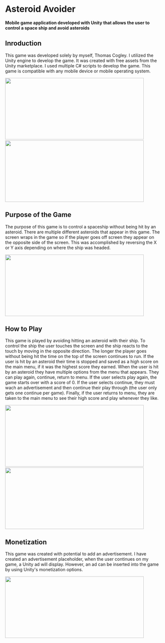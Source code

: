 # Asteroid Avoider
**Mobile game application developed with Unity that allows the user to control a space ship and avoid asteroids**

## Inroduction
This game was developed solely by myself, Thomas Cogley. I utilized the Unity engine to develop the game. It was created with free assets from the Unity marketplace. I used multiple C# scripts to develop the game.  This game is compatible with any mobile device or mobile operating system.

<img src="https://user-images.githubusercontent.com/81495079/226218586-0be9f858-1045-4155-a8d5-349df8286f47.jpg" width="450" height="200">$~~~~~$<img src="https://user-images.githubusercontent.com/81495079/226218592-a4a70920-0b40-4f80-8057-7295cf9d0c58.jpg" width="450" height="200">

## Purpose of the Game
The purpose of this game is to control a spaceship without being hit by an asteroid.  There are multiple different asteroids that appear in this game.  The screen wraps in the game so if the player goes off screen they appear on the opposite side of the screen.  This was accomplished by reversing the X or Y axis depending on where the ship was headed.

<img src="https://user-images.githubusercontent.com/81495079/226218599-a301956f-321a-4323-a938-71c19a2168a8.png" width="450" height="200">

## How to Play
This game is played by avoiding hitting an asteroid with their ship.  To control the ship the user touches the screen and the ship reacts to the touch by moving in the opposite direction.  The longer the player goes without being hit the time on the top of the screen continues to run.  If the user is hit by an asteroid their time is stopped and saved as a high score on the main menu, if it was the highest score they earned.  When the user is hit by an asteroid they have multiple options from the menu that appears.  They can play again, continue, return to menu.  If the user selects play again, the game starts over with a score of 0.  If the user selects continue, they must wach an advertisement and then continue their play through (the user only gets one continue per game).  Finally, if the user returns to menu, they are taken to the main menu to see their high score and play whenever they like.

<img src="https://user-images.githubusercontent.com/81495079/226218603-986bcee6-c549-4874-bd80-2f77cce68c89.png" width="450" height="200">$~~~~~$<img src="https://user-images.githubusercontent.com/81495079/226218607-c1e0cf66-384a-4350-9a6a-d1867f743621.png" width="450" height="200">

## Monetization
This game was created with potential to add an advertisement.  I have created an advertisement placeholder, when the user continues on my game, a Unity ad will display.  However, an ad can be inserted into the game by using Unity's monetization options.

<img src="https://user-images.githubusercontent.com/81495079/226218615-167bf848-8a23-4c10-a00a-3eff95f6f432.png" width="450" height="200">
